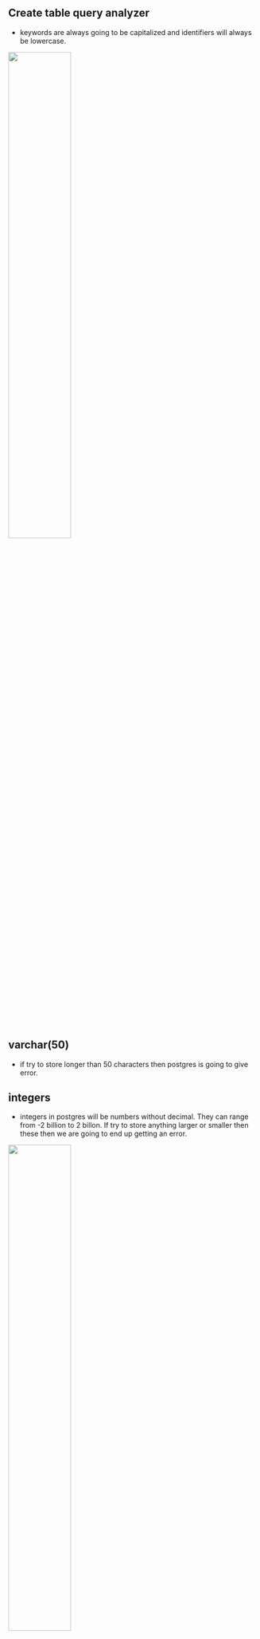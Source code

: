 ## Create table query analyzer

- keywords are always going to be capitalized and identifiers will always be lowercase.

[<img src="./pictures/create_table_query_analyzer.png" width="50%"/>](./pictures/create_table_query_analyzer.png)

## varchar(50)

- if try to store longer than 50 characters then postgres is going to give error.

## integers

- integers in postgres will be numbers without decimal. They can range from -2 billion to 2 billon. If try to store anything larger or smaller then these then we are going to end up getting an error.

[<img src="./pictures/varchar_integer.png" width="50%"/>](./pictures/varchar_integer.png)

## Math operations

- We can perform these math operations between two columns. We can write sql to transform or process data before we receive it.

[<img src="./pictures/math_operators.png" width="50%"/>](./pictures/math_operators.png)

## String functions

- There are also a set of operators we can use to manipulate strings. And in addition to these operators, there's something else called functions we can use as well.

[<img src="./pictures/string_operators.png" width="50%"/>](./pictures/string_operators.png)

## Select query where clause sequence

[<img src="./pictures/select_where_sequence.png" width="50%"/>](./pictures/select_where_sequence.png)

## Where clause 

[<img src="./pictures/comparision_math_operators.png" width="50%"/>](./pictures/comparision_math_operators.png)

## One to one and many to one relationship

[<img src="./pictures/one_to_many_and_many_to_one.png" width="50%"/>](./pictures/one_to_many_and_many_to_one.png)

## One to one

[<img src="./pictures/one_to_one.png" width="50%"/>](./pictures/one_to_one.png)

## many to many

[<img src="./pictures/many_to_many.png" width="50%"/>](./pictures/many_to_many.png)

## Four relationships

[<img src="./pictures/four_relationships.png" width="50%"/>](./pictures/four_relationships.png)

## Primary keys and foreign keys

- primary key is unique. value in primary key is unique and never going to be changed.
- goal of foreign key is to somehow relate 1 record in a table to another record in another or same table.

[<img src="./pictures/primary_foreign_keys.png" width="50%"/>](./pictures/primary_foreign_keys.png)

[<img src="./pictures/primary_foreign_example.png" width="50%"/>](./pictures/primary_foreign_example.png)

## Primary keys vs foreign keys

[<img src="./pictures/primary_vs_foreign.png" width="50%"/>](./pictures/primary_vs_foreign.png)

## Foreign keys

[<img src="./pictures/foreign_keys1.png" width="50%"/>](./pictures/foreign_keys1.png)

[<img src="./pictures/foreign_keys2.png" width="50%"/>](./pictures/foreign_keys2.png)

## Foreign key cases

[<img src="./pictures/foreign_key_cases.png" width="50%"/>](./pictures/foreign_key_cases.png)

## What if we delete a row in table

- If we delete a row in table with a SERIAL type column then there won't be any other record with the same id. No serial id ever gets reused even if the row ever gets deleted.

[<img src="./pictures/constraints_in_delete.png" width="50%"/>](./pictures/constraints_in_delete.png)

## join

[<img src="./pictures/imaginary_table_after_join.png" width="50%"/>](./pictures/imaginary_table_after_join.png)

- You can kind of imagine that our database is making a temporary copy of that initial table in this case comments. And then we can once again kind of imagine that this imaginary table right here gets renamed to something like comments with users. And then finally, we can also imagine that the database is then going to iterate through all these different rows and it's going to try to match each of these rows together with the row from the users table using the matching statement that we put on the other side of on.

[<img src="./pictures/notes_on_join.png" width="50%"/>](./pictures/notes_on_join.png)


[<img src="./pictures/order_of_from_join_matters.png" width="50%"/>](./pictures/order_of_from_join_matters.png)

- Here simple join statement won't print photo with null user id.

[<img src="./pictures/order_of_from_join_matters_2.png" width="50%"/>](./pictures/order_of_from_join_matters_2.png)

- If there is ever a row from our source table of photos that does not match up with the row from users, then that row right there gets dropped from the overall result set.

## Inner Join

- Whenever you use the keyword, join by itself inside of a query that is by default an inner join. You can write out either join or alternatively inner join to indicate that you want to do an inner join.

[<img src="./pictures/inner_join.png" width="50%"/>](./pictures/inner_join.png)

## Left outer join

[<img src="./pictures/left_outer_join.png" width="50%"/>](./pictures/left_outer_join.png)

[<img src="./pictures/left_outer_join_2.png" width="50%"/>](./pictures/left_outer_join_2.png)

## Right Outer join

[<img src="./pictures/right_outer_join.png" width="50%"/>](./pictures/right_outer_join.png)

[<img src="./pictures/right_outer_join_2.png" width="50%"/>](./pictures/right_outer_join_2.png)

## Full Join

[<img src="./pictures/full_join.png" width="50%"/>](./pictures/full_join.png)

[<img src="./pictures/full_join_2.png" width="50%"/>](./pictures/full_join_2.png)


## order matters

- yes, there is a difference in the order in which we list these tables in the from and join statement whenever we use a left or right outer, join the left and right outer joins. We definitely want to keep in mind the order of these tables so we list them out but with an inner join or a outer join in general, it doesn't make a difference.

[<img src="./pictures/order_of_table_in_from_join.png" width="50%"/>](./pictures/order_of_table_in_from_join.png)

## Group and aggregates

[<img src="./pictures/group_and_aggregates.png" width="50%"/>](./pictures/group_and_aggregates.png)

## Group by

[<img src="./pictures/group_by_1.png" width="50%"/>](./pictures/group_by_1.png)

[<img src="./pictures/group_by_2.png" width="50%"/>](./pictures/group_by_2.png)

## combining group by and aggregates

[<img src="./pictures/combining_group_by_aggregate.png" width="50%"/>](./pictures/combining_group_by_aggregate.png)

## difference between a where and a having

- Having is very similar to where. Its goal is to filter out some amount of information. The difference between where and having, however, is that where is going to operate on filtering out some number of rows, whereas having is going to filter out some number of groups. 
- You are never going to see having without a group by. So you will always have a group by net right before a having.
- You don't have to have a having if you have a group by, but if you want to do any filtering on the groups you will make use of having.

# Subquery

[<img src="./pictures/shape_of_query.png" width="50%"/>](./pictures/shape_of_query.png)

- The very first one inside the select statement is producing a single value. The two inside the from and join statements are producing a source of rows and then finally the last one down here inside the where clause is producing a single column.

- So one that produces a value, one that produces a set of rows and one that produces a single column, is the real trick to understanding this subquery stuff.

- The reason that making use of a subquery in different locations is challenging to understand is that whenever we write out these subqueries in different spots, we have to change the type or the shape of data that is being returned from the inner query.

[<img src="./pictures/subquery_001.png" width="50%"/>](./pictures/subquery_001.png)

- As you can see there are 4 different subqueries in the below example.

[<img src="./pictures/subquery_example.png" width="50%"/>](./pictures/subquery_example.png)

# Subquery in select

[<img src="./pictures/select_subquery.png" width="50%"/>](./pictures/select_subquery.png)

## Subquery in from

[<img src="./pictures/subquery_from.png" width="50%"/>](./pictures/subquery_from.png)

[<img src="./pictures/subquery_from_2.png" width="50%"/>](./pictures/subquery_from_2.png)

- The result of these subquery has only columns, name and price to weight ratio. So inside of our select statement, if we asked for just price by itself, we would get an error.

[<img src="./pictures/subquery_from_01.png" width="50%"/>](./pictures/subquery_from_01.png)

- we do not have to return a set of rows or columns from a subquery inside of a from clause. We can return just one single value as long as the outer select statements, the where and so on are compatible with it.

## One row and one column which referred to as a value. That's one single value


# Subquery in join

[<img src="./pictures/subquery_in_join.png" width="50%"/>](./pictures/subquery_in_join.png)

# Subquery in where

- So when we start talking about subqueries being used inside of a where clause and we start to think about the type or structure of data that is returned from the subquery, a valid subquery is going to be valid or not, depending upon the operator right here that we are using.

- So in some cases we are allowed to write a subquery that is going to return only one single value. In other cases, if we use a different operator, we might be allowed to write a subquery that's going to return a list or a single column of values. It all comes down to the operator that we are using.

- If we get back a single column of values, then we are allowed to use that with an in operator.

[<img src="./pictures/subquery_with_where.png" width="50%"/>](./pictures/subquery_with_where.png)

# Subquery with where operators

[<img src="./pictures/where_operator_subquery.png" width="50%"/>](./pictures/where_operator_subquery.png)

# Correlated queries

- So in other words, when we are executing a where for just one row right, we can imagine that the following thing occurs. The subquery runs, we get all of the different rows for products and then we execute the where for every row that we just fetched.
- You can kind of imagine that this is like a double nested for loop if you are familiar with a for loop in general, for every row that we're going to iterate over on the outer query, we're going to iterate over all of our different products on the inner query. So it's kind of like a nested for loop.
- We can make use of a correlated subquery not only inside of where, we can use them just about anywhere.

[<img src="./pictures/correlated_queries.png" width="50%"/>](./pictures/correlated_queries.png)


# Categories of data types in postgresql

- So here are some of the different categories of data types we have access to. Now, I want to stress the word categories and say the numbers category. There are many different subtypes that we can get access to.

[<img src="./pictures/data_type_category.png" width="50%"/>](./pictures/data_type_category.png)

- rule of thumb here is that whenever we are trying to store numbers, that must be 100% accurate, like the number of grams of gold that someone owns or the their bank account currency or how much money they have inside their bank account. Even though there is a performance hit to making use of a types decimal or numeric, we want to use decimal or numeric. If we ever trying to store some kind of number that's going to have a decimal tied to it and we don't really need to be 100% precise, that's when we will reach for these other types of real double precision and float.

[<img src="./pictures/numeric_data_type.png" width="50%"/>](./pictures/numeric_data_type.png)

[<img src="./pictures/number_data_type_02.png" width="50%"/>](./pictures/number_data_type_02.png)

# Character data types

-  Char(5) : we provide a string to Postgres that is longer than five characters, then Postgres is going to trim characters until it just gets down to five. And likewise, if we provide a string less than five characters, Postgres is going to insert spaces to the right hand side until it gets up to five.
- VARCHAR(5): we provide a string to Postgres that is longer than five characters, then Postgres is going to trim characters until it just gets down to five. If we put in a string less than five characters, no spaces will be added, as was the case with Char.
- Now, just so you know, there is no performance difference between these different character types, which is kind of unlike many other types of databases. So you should pick the type that best suits your application. You don't have to worry about trying to pick the exact correct value of VarChar in order to optimize any performance or anything like that.

[<img src="./pictures/character_data_type.png" width="50%"/>](./pictures/character_data_type.png)


# Boolean data types

- But what you need to know is that we can actually provide different values to Postgres, tell it to treat it as a boolean and it will automatically convert these different values into true or false for us.
- Well, in the past, other databases and some different languages that we use to interact with databases have used a precedence of saying, rather than storing a boolean value of true or false, they instead might just store a one or a zero. So this is kind of some backwards support, support for other databases, support for other languages, or at least for other engineers coming into the Postgres world.
- And besides true and false Boolean values or Boolean type columns can also store a value of null, which essentially means, well, we don't know. There's no value here.

[<img src="./pictures/boolean_data_type.png" width="50%"/>](./pictures/boolean_data_type.png)

# Date data types

[<img src="./pictures/date_data_types.png" width="50%"/>](./pictures/date_data_types.png)

# Time data type

- We can store a time without a time zone or a time with a time zone as well.
- So we could designate a time type or a type of time without time zone. They mean the exact same thing.

[<img src="./pictures/time_with_zone.png" width="50%"/>](./pictures/time_with_zone.png)

- the eastern coast of the United States, it will be converted into 01:23 minus 05. The -05 right there indicates five hours behind UTC time.

[<img src="./pictures/time_without_zone.png" width="50%"/>](./pictures/time_without_zone.png)

# Interval data type

[<img src="./pictures/interval_type.png" width="50%"/>](./pictures/interval_type.png)

# Row level validation

[<img src="./pictures/row_level_validation.png" width="50%"/>](./pictures/row_level_validation.png)

# NULL constraint

- So in other words, we can't add a rule to this price column and say that there can't be null values because there's already one right there.
- So we have to somehow deal with all the null values inside this table before we can apply a constraint to it.
- We can either try to find all the rows inside this table that have a price of null and delete them. After we delete all those rows, we can then run this alter table command once again. And because there's no null values inside of price, it should succeed. Alternatively, we could write out a little bit of SQL that will find all the different rows inside this table with a price of null and update it to some other value.

[<img src="./pictures/null_constraint.png" width="50%"/>](./pictures/null_constraint.png)


# default column values

- if we are setting up a default for, say, a VARCHAR column or a text column or a date or a Boolean, we could put the appropriate type inside of here. So for example, if we were setting up the default for VARCHAR. We had put in a default value of a string and set instead. So something like a string. If it was for a boolean column, we could put in a default of true or false, and for maybe a time we could put in a default time.

[<img src="./pictures/default_colum_values.png" width="50%"/>](./pictures/default_colum_values.png)

# unique constraint

- We cannot add this unique constraint unless all the values inside that column are already unique. So we have to clean up all the duplicate values first before we can apply this constraint.
- So let's say that we want to manually modify the name of this product right here. So I'm going to change its name to how about Red Shirt and then click Okay. Now, just making that change doesn't actually modify any value after making that change. If I refresh the table again. You'll notice that it reverts back to shirt. So after we manually make a change like this, we have to click on this little grid button right here that's going to save the changes that we have manually made inside this table.

[<img src="./pictures/unique_constraint.png" width="50%"/>](./pictures/unique_constraint.png)

# Multi column uniqueness

- We're going to make sure that all the different products we add in have a unique combination of name and department.

[<img src="./pictures/multi_column_uniqueness.png" width="50%"/>](./pictures/multi_column_uniqueness.png)

# Validation check

[<img src="./pictures/validation_check.png" width="50%"/>](./pictures/validation_check.png)

# Likes System

[<img src="./pictures/likes_system_01.png" width="50%"/>](./pictures/likes_system_01.png)

[<img src="./pictures/likes_system_02.png" width="50%"/>](./pictures/likes_system_02.png)

# Reaction based system

[<img src="./pictures/reaction_based_system.png" width="50%"/>](./pictures/reaction_based_system.png)


# Polymorphic associations

- Whenever we try to insert, say, a new like with this kind of original design over here, Postgres is going to take a look at the value that we put into the user ID column. In this case, if we try to insert a row with a user ID of three, then Postgres is going to go over to the users table and make sure that there actually is a user ID of three.If there is no user ID of three, then Postgres is going to say throw an error.
- And the reason for that is that when we create this table and we tell Postgres that this is going to be a foreign key column, we can't tell Postgres if it's going to be a foreign key on the post table or the comment table. We don't know up front. We only know later on when we actually insert a row into this table.
- So when we make use of this polymorphic association and we've got this like type column and this like ID column, we cannot treat this as a foreign key column. And so we lose out on this entire idea of data consistency.
- We could very easily insert a like in here. That refers to a comment with 99999. And well, we don't have a comment with that ID and so we can very easily accidentally insert data that is going to refer to some other row that just doesn't exist.

[<img src="./pictures/polymorphic_associations.png" width="50%"/>](./pictures/polymorphic_associations.png)

# Polymorphic association alternative implementation


[<img src="./pictures/polymorphic_association_alternative_implementation.png" width="50%"/>](./pictures/polymorphic_association_alternative_implementation.png)

- The only downside here is that if you end up with wanting to relate a user to many different kinds of things, like let's say we want to allow a user to like a post, a comment, a channel, a video, a message, a I don't know, who knows what else, a website. If we want to allow a user to comment many different things, that means that we would end up with many different columns inside this table.

[<img src="./pictures/polymorphic_association_alternative_implementation_iisue.png" width="50%"/>](./pictures/polymorphic_association_alternative_implementation_iisue.png)

# Simplest alternative

- It does allow us to create some different check constraints or validation rules for each different kind of like.
- if we want to allow a user to like a post and also put in some kind of like reaction type to it. But we only want to allow a post to have a reaction type and maybe comments can only be liked. This would also be a pretty good solution.

[<img src="./pictures/simplest_alternative.png" width="50%"/>](./pictures/simplest_alternative.png)

[<img src="./pictures/simple_alternative_02.png" width="50%"/>](./pictures/simple_alternative_02.png)

# Photo Tags and Caption Tags

[<img src="./pictures/phototags_and_captiontags.png" width="50%"/>](./pictures/phototags_and_captiontags.png)

[<img src="./pictures/tag_solution_1.png" width="50%"/>](./pictures/tag_solution_1.png)

[<img src="./pictures/tag_solution_2.png" width="50%"/>](./pictures/tag_solution_2.png)

- If you ever expect to have to run queries against caption tags like ten times more frequently than for photo tags? If that is the case, then you might want to split these out into two separate tables.
- Doing an optimization like that would be a lot more challenging if we had everything combined together on one single table.
- If we ever expect a photo tag to kind of change in functionality, then well, that would really drive us towards solution number two, because that means we could start making changes to our photo tags table without having to worry about the impact on that separate definition of a tag that occurred inside of a caption.

# Hastag system

[<img src="./pictures/hastag_design_first_impression.png" width="50%"/>](./pictures/hastag_design_first_impression.png)

- We only have to model things that we eventually expect to query. In the case of tags inside of a caption, we did decide that this was an important thing to model inside of our database because we eventually might want to run a query to figure out who the most popular users are.
- So before we start to go to down down this path of creating these three separate tables to model the relationship between a hashtag and a post, a comment or a user, we kind of have to ask ourselves the exact same question.
- Because if we don't, we don't really have to model out these relationships. If we're never going to use this data, we don't have to create these tables.
- If we search some hastag then we are being presented with only one kind of resource : a post. When you look at a hash tag, you are only seeing posts that make use of the hash tag inside of the post caption.

[<img src="./pictures/hastag_system_design_conclusion.png" width="50%"/>](./pictures/hastag_system_design_conclusion.png)

